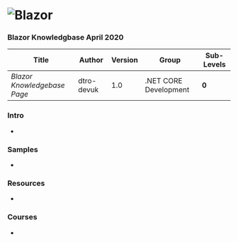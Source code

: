 # ![Blazor](https://www.google.com/url?sa=i&url=https%3A%2F%2Fdevblogs.microsoft.com%2Faspnet%2Fblazor-now-in-official-preview%2F&psig=AOvVaw15e_iZE0PI_aEnpGFZg1Mn&ust=1587385954785000&source=images&cd=vfe&ved=0CAIQjRxqFwoTCOir_9S_9OgCFQAAAAAdAAAAABAD)

### Blazor Knowledgbase April 2020

Title | Author | Version | Group | Sub-Levels
--- | --- | --- | --- | ---
*Blazor Knowledgebase Page* | dtro-devuk | 1.0 | .NET CORE Development | **0**


### Intro

* []()

### Samples
* []()

### Resources
* []()

### Courses
* []()


